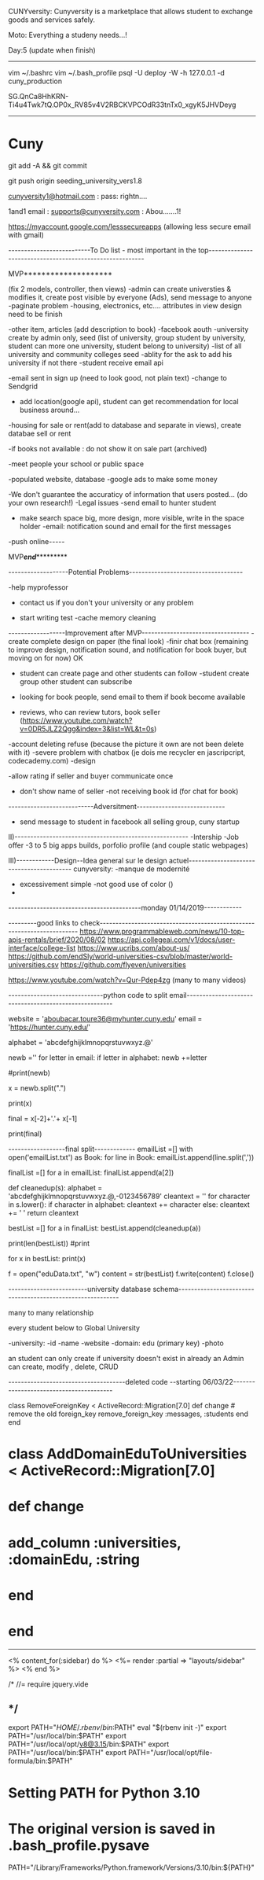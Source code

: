 CUNYversity: Cunyversity is a marketplace that allows student to exchange goods and services safely.

Moto: Everything a studeny needs...!


Day:5 (update when finish)

-----------------------------------------
vim ~/.bashrc
vim ~/.bash_profile
psql -U deploy -W -h 127.0.0.1 -d cuny_production

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
 

--------------------------------------------------

# Cuny 

git add -A && git commit

git push origin seeding_university_vers1.8

cunyversity1@hotmail.com : pass: rightn....


1and1 email : supports@cunyversity.com : Abou.......1!

https://myaccount.google.com/lesssecureapps (allowing less secure email with gmail)
 
  
 --------------------------To Do list - most important in the top---------------------------------------------------------   

MVP********************

(fix 2 models, controller, then views)
-admin can create universties & modifies it, create post visible by everyone (Ads), send message to anyone
-paginate problem
-housing, electronics, etc.... attributes in view design need to be finish




-other item, articles (add description to book)
-facebook aouth
-university create by admin only, seed (list of university, group student by university, student can more one university, student belong to university)
-list of all university and community colleges seed
-ablity for the ask to add his university if not there
-student receive email api

-email sent in sign up (need to look good, not plain text)
-change to Sendgrid

- add location(google api), student can get recommendation for local business around...

-housing for sale or rent(add to database and separate in views), create databae sell or rent

-if books not available : do not show it on sale part (archived)

-meet people your school or public space 

-populated website, database
-google ads to make some money

-We don't guarantee the accuraticy of information that users posted... (do your own research!)
-Legal issues
-send email to hunter student
- make search space big, more design, more visible, write in the space holder
-email: notification sound and email for the first messages

-push online-----


MVP*****end**************



-------------------Potential Problems------------------------------------

-help myprofessor
- contact us if you don't your university or any problem 




- start writing test
-cache memory cleaning


------------------Improvement after MVP----------------------------------
-create complete design on paper (the final look)
-finir chat box (remaining to improve design, notification sound, and 
 notification for book buyer, but moving on for now)   OK
- student can create page and other students can follow
-student create group other student can subscribe

- looking for book people, send email to them if book become available
- reviews, who can review tutors, book seller (https://www.youtube.com/watch?v=0DR5JLZ2Qgg&index=3&list=WL&t=0s)


-account deleting refuse (because the picture it own are not been delete with it)
-severe problem with chatbox (je dois me recycler en jascripcript, codecademy.com)
 -design
 
 -allow rating if seller and buyer communicate once
 - don't show name of seller
 -not receiving book id (for chat for book)


---------------------------Adversitment----------------------------

- send message to student in facebook  all selling group, cuny startup



II)-------------------------------------------------------
-Intership
-Job offer
-3 to 5 big apps builds, porfolio profile (and couple static webpages)


III)------------Design--Idea general sur le design actuel-----------------------------------------
cunyversity: 
-manque de modernité
- excessivement simple
-not good use of color ()
-



------------------------------------------monday 01/14/2019------------

---------good links to check-----------------------------------------------------------------------
https://www.programmableweb.com/news/10-top-apis-rentals/brief/2020/08/02
https://api.collegeai.com/v1/docs/user-interface/college-list
https://www.ucribs.com/about-us/
https://github.com/endSly/world-universities-csv/blob/master/world-universities.csv
https://github.com/flyeven/universities

https://www.youtube.com/watch?v=Qur-Pdep4zg (many to many videos)


------------------------------python code to split email------------------------------------------------------

website = 'aboubacar.toure36@myhunter.cuny.edu'
email = 'https://hunter.cuny.edu/'

alphabet = 'abcdefghijklmnopqrstuvwxyz.@'

newb =''
for letter in email:
    if letter in alphabet:
        newb +=letter

#print(newb)        

x = newb.split(".")

print(x)

final = x[-2]+'.'+ x[-1]

print(final)


------------------final split-------------
emailList =[]
with open('emailList.txt') as Book:
    for line in Book:
        emailList.append(line.split(','))

finalList =[]
for a in emailList:
    finalList.append(a[2])

def cleanedup(s):
    alphabet = 'abcdefghijklmnopqrstuvwxyz.@,-0123456789'
    cleantext = ''
    for character in s.lower():
        if character in alphabet:
            cleantext += character
        else:
            cleantext += ' '
    return cleantext

bestList =[]
for a in finalList:
    bestList.append(cleanedup(a))

print(len(bestList)) #print

for x in bestList:
    print(x)

f = open("eduData.txt", "w")
content = str(bestList)
f.write(content)
f.close()


-------------------------university database schema-----------------------------------------------------------


many to many relationship

every student below to Global University

-university:
-id
-name
-website
-domain: edu (primary key)
-photo

an student can only create if university doesn't exist in already
an Admin can create, modify , delete, CRUD



















 -------------------------------------deleted code --starting 06/03/22----------------------------------------



class RemoveForeignKey < ActiveRecord::Migration[7.0]
  def change
    # remove the old foreign_key
    remove_foreign_key :messages, :students
  end
end

# class AddDomainEduToUniversities < ActiveRecord::Migration[7.0]
#   def change
#     add_column :universities, :domainEdu, :string
#   end
# end
-------------------------------




<% content_for(:sidebar) do %>
  <%= render :partial => "layouts/sidebar" %>
<% end %>




 /*
//= require jquery.vide

*/
----------------

export PATH="$HOME/.rbenv/bin:$PATH"
eval "$(rbenv init -)"
export PATH="/usr/local/bin:$PATH"
export PATH="/usr/local/opt/v8@3.15/bin:$PATH"
export PATH="/usr/local/bin:$PATH"
export PATH="/usr/local/opt/file-formula/bin:$PATH"

# Setting PATH for Python 3.10
# The original version is saved in .bash_profile.pysave
PATH="/Library/Frameworks/Python.framework/Versions/3.10/bin:${PATH}"



